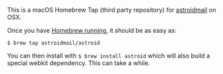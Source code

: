 This is a macOS Homebrew Tap (third party repository) for [astroidmail](http://astroidmail.github.io/) on OSX.

Once you have [Homebrew running](https://brew.sh/), it should be as easy as:
```
$ brew tap astroidmail/astroid
```

You can then install with
```$ brew install astroid```
which will also build a special webkit dependency. This can take a while.

